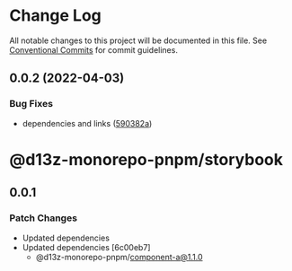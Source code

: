 # Change Log

All notable changes to this project will be documented in this file.
See [Conventional Commits](https://conventionalcommits.org) for commit guidelines.

## 0.0.2 (2022-04-03)

### Bug Fixes

* dependencies and links ([590382a](https://github.com/dvelasquez/monorepo-pnpm/commit/590382a4efce036f7dbaa9dd36e39f37efab78da))

# @d13z-monorepo-pnpm/storybook

## 0.0.1
### Patch Changes

- Updated dependencies
- Updated dependencies [6c00eb7]
  - @d13z-monorepo-pnpm/component-a@1.1.0
